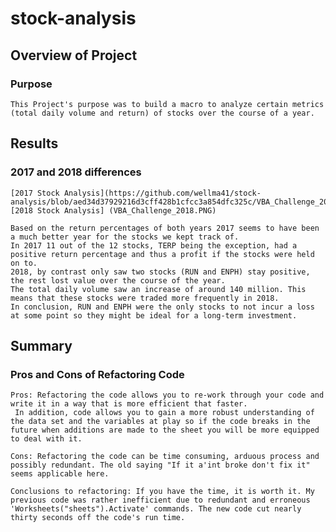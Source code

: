 # stock-analysis

## Overview of Project 

### Purpose
	This Project's purpose was to build a macro to analyze certain metrics (total daily volume and return) of stocks over the course of a year. 

## Results

### 2017 and 2018 differences 
	[2017 Stock Analysis](https://github.com/wellma41/stock-analysis/blob/aed34d37929216d3cff428b1cfcc3a854dfc325c/VBA_Challenge_2017.PNG)   [2018 Stock Analysis] (VBA_Challenge_2018.PNG)  
	
	Based on the return percentages of both years 2017 seems to have been a much better year for the stocks we kept track of.
	In 2017 11 out of the 12 stocks, TERP being the exception, had a positive return percentage and thus a profit if the stocks were held on to.
	2018, by contrast only saw two stocks (RUN and ENPH) stay positive, the rest lost value over the course of the year.
	The total daily volume saw an increase of around 140 million. This means that these stocks were traded more frequently in 2018.
	In conclusion, RUN and ENPH were the only stocks to not incur a loss at some point so they might be ideal for a long-term investment.


## Summary
	

### Pros and Cons of Refactoring Code
	Pros: Refactoring the code allows you to re-work through your code and write it in a way that is more efficient that faster.
	 In addition, code allows you to gain a more robust understanding of the data set and the variables at play so if the code breaks in the future when additions are made to the sheet you will be more equipped to deal with it.

	Cons: Refactoring the code can be time consuming, arduous process and possibly redundant. The old saying "If it a'int broke don't fix it" seems applicable here.

	Conclusions to refactoring: If you have the time, it is worth it. My previous code was rather inefficient due to redundant and erroneous 'Worksheets("sheets").Activate' commands. The new code cut nearly thirty seconds off the code's run time.       
